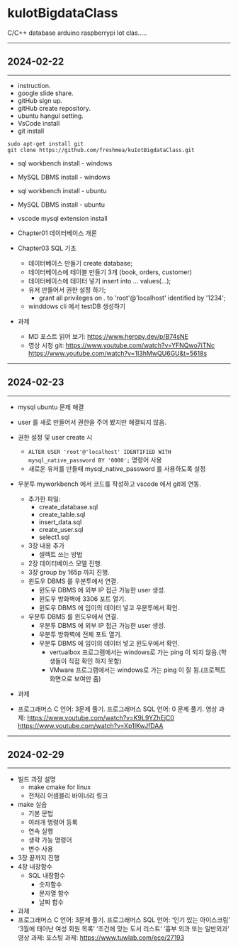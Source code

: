 # kuIotBigdataClass
C/C++ database arduino raspberrypi Iot clas.....

---
## 2024-02-22
---

- instruction.
- google slide share.
- gitHub sign up.
- gitHub create repository.
- ubuntu hangul setting.
- VsCode install
- git install
```shell
sudo apt-get install git
git clone https://github.com/freshmea/kuIotBigdataClass.git
```

- sql workbench install - windows
- MySQL DBMS install - windows
- sql workbench install - ubuntu
- MySQL DBMS install - ubuntu
- vscode mysql extension install
- Chapter01 데이터베이스 개론
- Chapter03 SQL 기초
  - 데이터베이스 만들기 create database;
  - 데이터베이스에 테이블 만들기 3개 (book, orders, customer)
  - 데이터베이스에 데이터 넣기 insert into ... values(...);
  - 유저 만들어서 권한 설정 하기;
    - grant all privileges on *.* to 'root'@'localhost' identified by '1234';
  - winddows cli 에서 testDB 생성하기

- 과제
  - MD 포스트 읽어 보기:
    https://www.heropy.dev/p/B74sNE
  - 영상 시청 git: 
    https://www.youtube.com/watch?v=YFNQwo7iTNc
    https://www.youtube.com/watch?v=1I3hMwQU6GU&t=5618s

---
## 2024-02-23
---

- mysql ubuntu 문제 해결
- user 를 새로 만들어서 권한을 주어 봤지만 해결되지 않음.
- 권한 설정 및 user create 시 
  - `ALTER USER 'root'@'localhost' IDENTIFIED WITH mysql_native_password BY '0000';` 명령어 사용
  - 새로운 유저를 만들때 mysql_native_password 를 사용하도록 설정
- 우분투 myworkbench 에서 코드를 작성하고 vscode 에서 git에 연동.
  - 추가한 파일: 
    - create_database.sql
    - create_table.sql
    - insert_data.sql
    - create_user.sql
    - select1.sql
  - 3장 내용 추가
    - 셀렉트 쓰는 방법
  - 2장 데이터베이스 모델 진행.
  - 3장 group by 165p 까지 진행.
  - 윈도우 DBMS 를 우분투에서 연결.
    - 윈도우 DBMS 에 외부 IP 접근 가능한 user 생성.
    - 윈도우 방화벽에 3306 포트 열기.
    - 윈도우 DBMS 에 임이의 데이터 넣고 우분투에서 확인.
  - 우분투 DBMS 를 윈도우에서 연결.
    - 우분투 DBMS 에 외부 IP 접근 가능한 user 생성.
    - 우분투 방화벽에 전체 포트 열기.
    - 우분투 DBMS 에 임이의 데이터 넣고 윈도우에서 확인.
      - vertualbox 프로그램에서는 windows로 가는 ping 이 되지 않음.(학생들이 직접 확인 하지 못함)
      - VMware 프로그램에서는 windows로 가는 ping 이 잘 됨.(프로젝트 화면으로 보여만 줌)

- 과제
- 프로그래머스 C 언어:
	3문제 풀기.
프로그래머스 SQL 언어:
         0 문제 풀기.
영상 과제:
     https://www.youtube.com/watch?v=K9L9YZhEjC0
     https://www.youtube.com/watch?v=Xp1IKwJfDAA


---
## 2024-02-29

---

- 빌드 과정 설명
  - make cmake for linux
  - 전처리 어셈블리 바이너리 링크
- make 실습
  - 기본 문법
  - 여러개 명령어 등록
  - 연속 실행
  - 생략 가능 명령어
  - 변수 사용
- 3장 끝까지 진행
- 4장 내장함수
  - SQL 내장함수
    - 숫자함수
    - 문자열 함수
    - 날짜 함수
- 과제
- 프로그래머스 C 언어:
	3문제 풀기.
프로그래머스 SQL 언어:
 ‘인기 있는 아이스크림’
	‘3월에 태어난 여성 회원 목록’
	‘조건에 맞는 도서 리스트’
	‘흉부 외과 또는 일반외과’
영상 과제:
포스팅 과제:
               https://www.tuwlab.com/ece/27193
